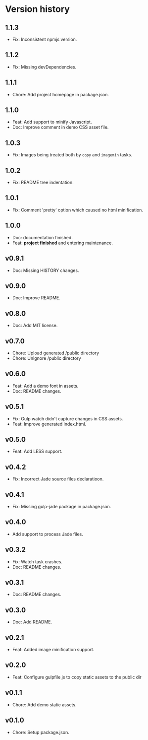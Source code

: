 # Version history


## 1.1.3
* Fix: Inconsistent npmjs version.

## 1.1.2
* Fix: Missing devDependencies.

## 1.1.1
* Chore: Add project homepage in package.json.

## 1.1.0
* Feat: Add support to minify Javascript.
* Doc: Improve comment in demo CSS asset file.

## 1.0.3
* Fix: Images being treated both by `copy` and `imagemin` tasks.

## 1.0.2
* Fix: README tree indentation.

## 1.0.1
* Fix: Comment 'pretty' option which caused no html minification.

## 1.0.0
* Doc: documentation finished.
* Feat: **project finished** and entering maintenance.

## v0.9.1
* Doc: Missing HISTORY changes.

## v0.9.0
* Doc: Improve README.

## v0.8.0
* Doc: Add MIT license.

## v0.7.0
* Chore: Upload generated /public directory
* Chore: Unignore /public directory

## v0.6.0
* Feat: Add a demo font in assets.
* Doc: README changes.

## v0.5.1
* Fix: Gulp watch didn't capture changes in CSS assets.
* Feat: Improve generated index.html.

## v0.5.0
* Feat: Add LESS support.

## v0.4.2
* Fix: Incorrect Jade source files declaratioon.

## v0.4.1
* Fix: Missing gulp-jade package in package.json.

## v0.4.0
* Add support to process Jade files.

## v0.3.2
* Fix: Watch task crashes.
* Doc: README changes.

## v0.3.1
* Doc: README changes.

## v0.3.0
* Doc: Add README.

## v0.2.1
* Feat: Added image minification support.

## v0.2.0
* Feat: Configure gulpfile.js to copy static assets to the public dir

## v0.1.1
* Chore: Add demo static assets.

## v0.1.0
* Chore: Setup package.json.
